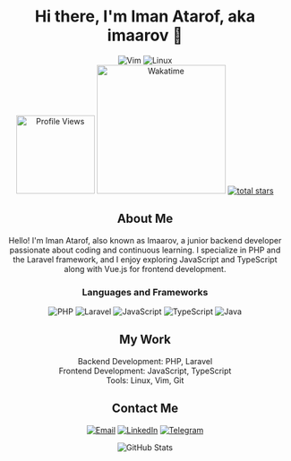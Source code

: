 <h1 align="center">Hi there, I'm Iman Atarof, aka imaarov 👋</h1>

<p align="center">
    <img src="https://img.shields.io/badge/Editor-Vim-019733?style=for-the-badge&logo=vim&logoColor=white" alt="Vim" />
    <img src="https://img.shields.io/badge/OS-Linux-FCC624?style=for-the-badge&logo=linux&logoColor=black" alt="Linux" />
    <br/>
    <img src="https://komarev.com/ghpvc/?username=imaarov&color=brightgreen" alt="Profile Views" width="140px"  />
    <a href="https://wakatime.com/@your_wakatime_id"><img src="https://wakatime.com/badge/user/608c2640-2da4-4ae7-819b-21c17a5b9242.svg" width="230px" alt="Wakatime" /></a>
    <a href="https://github.com/ForrestKnight?tab=repositories&sort=stargazers">
         <img alt="total stars" title="Total stars on GitHub" src="https://custom-icon-badges.demolab.com/github/stars/imaarov?color=55960c&style=for-the-badge&labelColor=488207&logo=star"/></a>

</p>

<h2 align="center">About Me</h2>

<p align="center">Hello! I'm Iman Atarof, also known as Imaarov, a junior backend developer passionate about coding and continuous learning. I specialize in PHP and the Laravel framework, and I enjoy exploring JavaScript and TypeScript along with Vue.js for frontend development.</p>

<h3 align="center">Languages and Frameworks</h3>

<p align="center">
    <img src="https://img.shields.io/badge/PHP-777BB4?style=for-the-badge&logo=php&logoColor=white" alt="PHP" />
    <img src="https://img.shields.io/badge/Laravel-FF2D20?style=for-the-badge&logo=laravel&logoColor=white" alt="Laravel" />
    <img src="https://img.shields.io/badge/JavaScript-F7DF1E?style=for-the-badge&logo=javascript&logoColor=black" alt="JavaScript" />
    <img src="https://img.shields.io/badge/TypeScript-3178C6?style=for-the-badge&logo=typescript&logoColor=white" alt="TypeScript" />
    <img src="https://img.shields.io/badge/Java-007396?style=for-the-badge&logo=java&logoColor=white" alt="Java" />
</p>

<h2 align="center">My Work</h2>

<p align="center">
    Backend Development: PHP, Laravel<br>
    Frontend Development: JavaScript, TypeScript<br>
    Tools: Linux, Vim, Git
</p>

<h2 align="center">Contact Me</h2>

<p align="center">
    <a href="mailto:info@imaarov.ir"><img src="https://img.shields.io/badge/Email-D14836?style=for-the-badge&logo=gmail&logoColor=white" alt="Email" /></a>
    <a href="https://www.linkedin.com/in/imaarov"><img src="https://img.shields.io/badge/LinkedIn-0077B5?style=for-the-badge&logo=linkedin&logoColor=white" alt="LinkedIn" /></a>
    <a href="https://t.me/imaarov"><img src="https://img.shields.io/badge/Telegram-2CA5E0?style=for-the-badge&logo=telegram&logoColor=white" alt="Telegram" /></a>
</p>

<p align="center">
    <img src="https://github-readme-stats.vercel.app/api?username=imaarov&show_icons=true&theme=radical" alt="GitHub Stats" />
</p>

